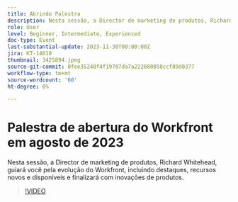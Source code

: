 ```yaml
---
title: Abrindo Palestra
description: Nesta sessão, a Director de marketing de produtos, Richard Whitehead, guiará você pela evolução do Workfront, incluindo destaques, recursos novos e disponíveis e finalizará com inovações de produtos.
role: User
level: Beginner, Intermediate, Experienced
doc-type: Event
last-substantial-update: 2023-11-30T00:00:00Z
jira: KT-14610
thumbnail: 3425894.jpeg
source-git-commit: 0fee35240f4f19707da7a222680858ccf89d0377
workflow-type: tm+mt
source-wordcount: '60'
ht-degree: 0%

---
```



# Palestra de abertura do Workfront em agosto de 2023

Nesta sessão, a Director de marketing de produtos, Richard Whitehead, guiará você pela evolução do Workfront, incluindo destaques, recursos novos e disponíveis e finalizará com inovações de produtos.

>[!VIDEO](https://video.tv.adobe.com/v/3425894/?learn=on)
